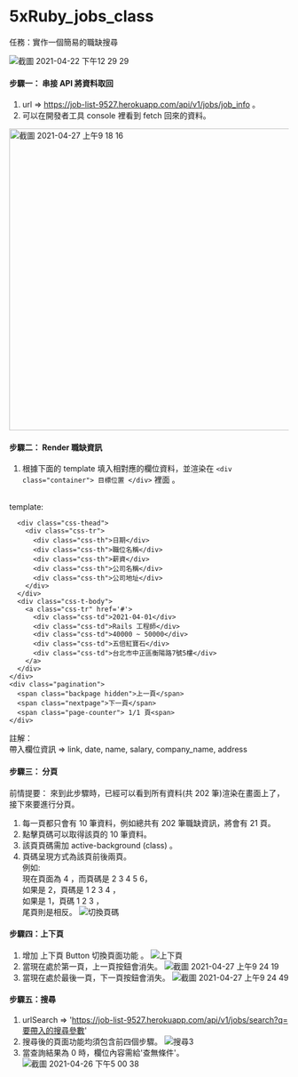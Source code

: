 # 5xRuby_jobs_class
任務：實作一個簡易的職缺搜尋

![截圖 2021-04-22 下午12 29 29](https://user-images.githubusercontent.com/67591631/115655717-6e73b300-a366-11eb-9289-3f892d16ed42.png)

#### 步驟一： 串接 API 將資料取回
1. url => https://job-list-9527.herokuapp.com/api/v1/jobs/job_info 。
2. 可以在開發者工具 console 裡看到 fetch 回來的資料。
<img width="543" alt="截圖 2021-04-27 上午9 18 16" src="https://user-images.githubusercontent.com/67591631/116170519-8cac2b00-a739-11eb-9947-fdb6f9222e99.png">

#### 步驟二： Render 職缺資訊
1. 根據下面的 template 填入相對應的欄位資料，並渲染在 `<div class="container"> 目標位置 </div>` 裡面 。
<br>
template:

```<div class="css-table">
  <div class="css-thead">
    <div class="css-tr">
      <div class="css-th">日期</div>
      <div class="css-th">職位名稱</div>
      <div class="css-th">薪資</div>
      <div class="css-th">公司名稱</div>
      <div class="css-th">公司地址</div>
    </div>
  </div>
  <div class="css-t-body">
    <a class="css-tr" href='#'>
      <div class="css-td">2021-04-01</div>
      <div class="css-td">Rails 工程師</div>
      <div class="css-td">40000 ~ 50000</div>
      <div class="css-td">五倍紅寶石</div>
      <div class="css-td">台北市中正區衡陽路7號5樓</div>
    </a>
  </div>
</div>
<div class="pagination">
  <span class="backpage hidden">上一頁</span>
  <span class="nextpage">下一頁</span>
  <span class="page-counter"> 1/1 頁<span>
</div>
```
    
註解：<br>
帶入欄位資訊 => link, date, name, salary, company_name, address

#### 步驟三： 分頁
前情提要：
來到此步驟時，已經可以看到所有資料(共 202 筆)渲染在畫面上了，接下來要進行分頁。

1. 每一頁都只會有 10 筆資料，例如總共有 202 筆職缺資訊，將會有 21 頁。
2. 點擊頁碼可以取得該頁的 10 筆資料。
3. 該頁頁碼需加 active-background (class) 。
4. 頁碼呈現方式為該頁前後兩頁。<br>
例如:<br>
現在頁面為 4 ，而頁碼是 2 3 4 5 6，<br>
如果是 2，頁碼是 1 2 3 4 ，<br>
如果是 1，頁碼 1 2 3 ，<br>
尾頁則是相反。
![切換頁碼](https://user-images.githubusercontent.com/67591631/116170834-24117e00-a73a-11eb-9270-be1d70bd527a.gif)


#### 步驟四：上下頁
1. 增加 上下頁 Button 切換頁面功能 。
![上下頁](https://user-images.githubusercontent.com/67591631/116171111-bca7fe00-a73a-11eb-89e1-b26f83228c01.gif)
2. 當現在處於第一頁，上一頁按鈕會消失。
![截圖 2021-04-27 上午9 24 19](https://user-images.githubusercontent.com/67591631/116170979-76eb3580-a73a-11eb-946b-f98a35ea1027.png)
3. 當現在處於最後一頁，下一頁按鈕會消失。
![截圖 2021-04-27 上午9 24 49](https://user-images.githubusercontent.com/67591631/116170988-7c488000-a73a-11eb-8090-a3a369264291.png)


#### 步驟五：搜尋
1. urlSearch => 'https://job-list-9527.herokuapp.com/api/v1/jobs/search?q=要帶入的搜尋參數'
2. 搜尋後的頁面功能均須包含前四個步驟。
![搜尋3](https://user-images.githubusercontent.com/67591631/116171833-270d6e00-a73c-11eb-8178-e60bae13b9c7.gif)
3. 當查詢結果為 0 時，欄位內容需給'查無條件'。 
![截圖 2021-04-26 下午5 00 38](https://user-images.githubusercontent.com/67591631/116057028-fb917180-a6b0-11eb-8abf-388326128fdb.png)



